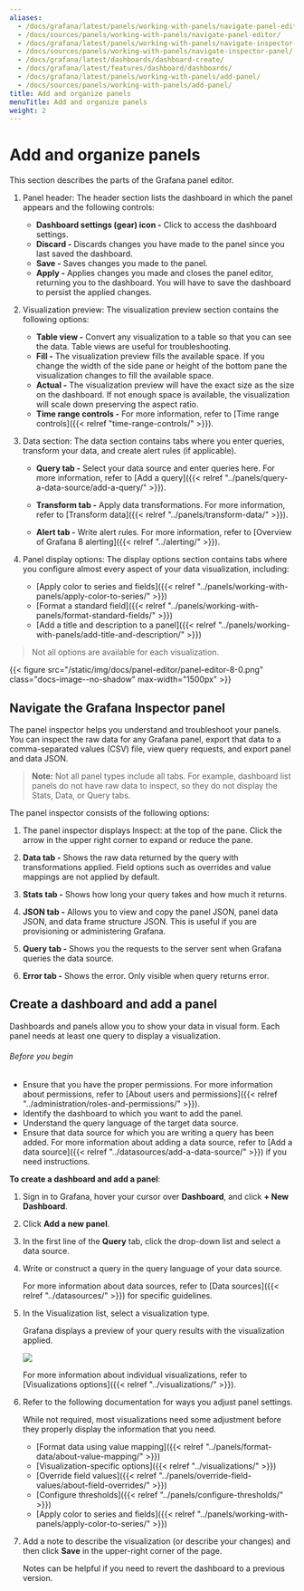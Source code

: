 ```yaml
---
aliases:
  - /docs/grafana/latest/panels/working-with-panels/navigate-panel-editor/
  - /docs/sources/panels/working-with-panels/navigate-panel-editor/
  - /docs/grafana/latest/panels/working-with-panels/navigate-inspector-panel/
  - /docs/sources/panels/working-with-panels/navigate-inspector-panel/
  - /docs/grafana/latest/dashboards/dashboard-create/
  - /docs/grafana/latest/features/dashboard/dashboards/
  - /docs/grafana/latest/panels/working-with-panels/add-panel/
  - /docs/sources/panels/working-with-panels/add-panel/
title: Add and organize panels
menuTitle: Add and organize panels
weight: 2
---
```


# Add and organize panels

This section describes the parts of the Grafana panel editor.

1. Panel header: The header section lists the dashboard in which the panel appears and the following controls:

   - **Dashboard settings (gear) icon -** Click to access the dashboard settings.
   - **Discard -** Discards changes you have made to the panel since you last saved the dashboard.
   - **Save -** Saves changes you made to the panel.
   - **Apply -** Applies changes you made and closes the panel editor, returning you to the dashboard. You will have to save the dashboard to persist the applied changes.

1. Visualization preview: The visualization preview section contains the following options:

   - **Table view -** Convert any visualization to a table so that you can see the data. Table views are useful for troubleshooting.
   - **Fill -** The visualization preview fills the available space. If you change the width of the side pane or height of the bottom pane the visualization changes to fill the available space.
   - **Actual -** The visualization preview will have the exact size as the size on the dashboard. If not enough space is available, the visualization will scale down preserving the aspect ratio.
   - **Time range controls -** For more information, refer to [Time range controls]({{< relref "time-range-controls/" >}}).

1. Data section: The data section contains tabs where you enter queries, transform your data, and create alert rules (if applicable).

   - **Query tab -** Select your data source and enter queries here. For more information, refer to [Add a query]({{< relref "../panels/query-a-data-source/add-a-query/" >}}).

   - **Transform tab -** Apply data transformations. For more information, refer to [Transform data]({{< relref "../panels/transform-data/" >}}).
   - **Alert tab -** Write alert rules. For more information, refer to [Overview of Grafana 8 alerting]({{< relref "../alerting/" >}}).

1. Panel display options: The display options section contains tabs where you configure almost every aspect of your data visualization, including:

   - [Apply color to series and fields]({{< relref "../panels/working-with-panels/apply-color-to-series/" >}})
   - [Format a standard field]({{< relref "../panels/working-with-panels/format-standard-fields/" >}})
   - [Add a title and description to a panel]({{< relref "../panels/working-with-panels/add-title-and-description/" >}})

> Not all options are available for each visualization.

{{< figure src="/static/img/docs/panel-editor/panel-editor-8-0.png" class="docs-image--no-shadow" max-width="1500px" >}}

## Navigate the Grafana Inspector panel

The panel inspector helps you understand and troubleshoot your panels. You can inspect the raw data for any Grafana panel, export that data to a comma-separated values (CSV) file, view query requests, and export panel and data JSON.

> **Note:** Not all panel types include all tabs. For example, dashboard list panels do not have raw data to inspect, so they do not display the Stats, Data, or Query tabs.

The panel inspector consists of the following options:

1. The panel inspector displays Inspect: <NameOfPanelBeingInspected> at the top of the pane. Click the arrow in the upper right corner to expand or reduce the pane.

1. **Data tab -** Shows the raw data returned by the query with transformations applied. Field options such as overrides and value mappings are not applied by default.

1. **Stats tab -** Shows how long your query takes and how much it returns.

1. **JSON tab -** Allows you to view and copy the panel JSON, panel data JSON, and data frame structure JSON. This is useful if you are provisioning or administering Grafana.

1. **Query tab -** Shows you the requests to the server sent when Grafana queries the data source.

1. **Error tab -** Shows the error. Only visible when query returns error.

## Create a dashboard and add a panel

Dashboards and panels allow you to show your data in visual form. Each panel needs at least one query to display a visualization.

###### Before you begin

- Ensure that you have the proper permissions. For more information about permissions, refer to [About users and permissions]({{< relref "../administration/roles-and-permissions/" >}}).
- Identify the dashboard to which you want to add the panel.
- Understand the query language of the target data source.
- Ensure that data source for which you are writing a query has been added. For more information about adding a data source, refer to [Add a data source]({{< relref "../datasources/add-a-data-source/" >}}) if you need instructions.

**To create a dashboard and add a panel**:

1. Sign in to Grafana, hover your cursor over **Dashboard**, and click **+ New Dashboard**.
1. Click **Add a new panel**.
1. In the first line of the **Query** tab, click the drop-down list and select a data source.
1. Write or construct a query in the query language of your data source.

   For more information about data sources, refer to [Data sources]({{< relref "../datasources/" >}}) for specific guidelines.

1. In the Visualization list, select a visualization type.

   Grafana displays a preview of your query results with the visualization applied.

   ![](/static/img/docs/panel-editor/select-visualization-8-0.png)

   For more information about individual visualizations, refer to [Visualizations options]({{< relref "../visualizations/" >}}).

1. Refer to the following documentation for ways you adjust panel settings.

   While not required, most visualizations need some adjustment before they properly display the information that you need.

   - [Format data using value mapping]({{< relref "../panels/format-data/about-value-mapping/" >}})
   - [Visualization-specific options]({{< relref "../visualizations/" >}})
   - [Override field values]({{< relref "../panels/override-field-values/about-field-overrides/" >}})
   - [Configure thresholds]({{< relref "../panels/configure-thresholds/" >}})
   - [Apply color to series and fields]({{< relref "../panels/working-with-panels/apply-color-to-series/" >}})

1. Add a note to describe the visualization (or describe your changes) and then click **Save** in the upper-right corner of the page.

   Notes can be helpful if you need to revert the dashboard to a previous version.
